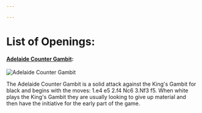```yaml
---

---
```

# List of Openings:

[Adelaide-Counter-Gambit]: https://www.thechesswebsite.com/wp-content/uploads/2019/09/adelaide-counter-gambit.png 
#### [Adelaide Counter Gambit](openings/Adelaide_Counter_Gambit):

![Adelaide Counter Gambit][Adelaide-Counter-Gambit] 

The Adelaide Counter Gambit is a solid attack against the King's Gambit for black and begins with the moves: 1.e4 e5 2.f4 Nc6 3.Nf3 f5. When white plays the King's Gambit they are usually looking to give up material and then have the initiative for the early part of the game.


